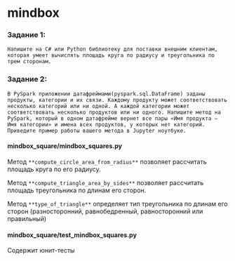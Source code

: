 # mindbox

### Задание 1:

`Напишите на C# или Python библиотеку для поставки внешним клиентам, которая умеет вычислять площадь круга по радиусу и треугольника по трем сторонам.`

### Задание 2:

`В PySpark приложении датафреймами(pyspark.sql.DataFrame) заданы продукты, категории и их связи. Каждому продукту может соответствовать несколько категорий или ни одной. А каждой категории может соответствовать несколько продуктов или ни одного. Напишите метод на PySpark, который в одном датафрейме вернет все пары «Имя продукта – Имя категории» и имена всех продуктов, у которых нет категорий. Приведите пример работы вашего метода в Jupyter ноутбуке.`



#### mindbox_square/mindbox_squares.py

Метод `**compute_circle_area_from_radius**` позволяет рассчитать площадь круга по его радиусу.

Метод `**compute_triangle_area_by_sides**` позволяет рассчитать площадь треугольника по длинам его сторон.

Метод `**type_of_triangle**` определяет тип треугольника по длинам его сторон (разносторонний, равнобедренный, равносторонний или правильный)


#### mindbox_square/test_mindbox_squares.py

Содержит юнит-тесты 